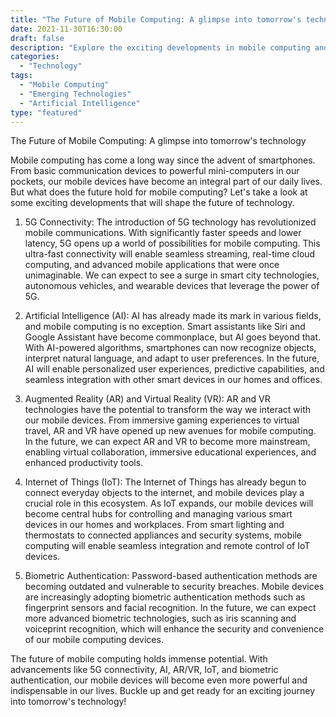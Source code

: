```yaml
--- 
title: "The Future of Mobile Computing: A glimpse into tomorrow's technology" 
date: 2021-11-30T16:30:00 
draft: false 
description: "Explore the exciting developments in mobile computing and get a glimpse into the future of technology." 
categories: 
  - "Technology" 
tags: 
  - "Mobile Computing" 
  - "Emerging Technologies" 
  - "Artificial Intelligence" 
type: "featured" 
--- 
```


The Future of Mobile Computing: A glimpse into tomorrow's technology

Mobile computing has come a long way since the advent of smartphones. From basic communication devices to powerful mini-computers in our pockets, our mobile devices have become an integral part of our daily lives. But what does the future hold for mobile computing? Let's take a look at some exciting developments that will shape the future of technology.

1. 5G Connectivity: 
The introduction of 5G technology has revolutionized mobile communications. With significantly faster speeds and lower latency, 5G opens up a world of possibilities for mobile computing. This ultra-fast connectivity will enable seamless streaming, real-time cloud computing, and advanced mobile applications that were once unimaginable. We can expect to see a surge in smart city technologies, autonomous vehicles, and wearable devices that leverage the power of 5G.

2. Artificial Intelligence (AI): 
AI has already made its mark in various fields, and mobile computing is no exception. Smart assistants like Siri and Google Assistant have become commonplace, but AI goes beyond that. With AI-powered algorithms, smartphones can now recognize objects, interpret natural language, and adapt to user preferences. In the future, AI will enable personalized user experiences, predictive capabilities, and seamless integration with other smart devices in our homes and offices.

3. Augmented Reality (AR) and Virtual Reality (VR): 
AR and VR technologies have the potential to transform the way we interact with our mobile devices. From immersive gaming experiences to virtual travel, AR and VR have opened up new avenues for mobile computing. In the future, we can expect AR and VR to become more mainstream, enabling virtual collaboration, immersive educational experiences, and enhanced productivity tools.

4. Internet of Things (IoT): 
The Internet of Things has already begun to connect everyday objects to the internet, and mobile devices play a crucial role in this ecosystem. As IoT expands, our mobile devices will become central hubs for controlling and managing various smart devices in our homes and workplaces. From smart lighting and thermostats to connected appliances and security systems, mobile computing will enable seamless integration and remote control of IoT devices.

5. Biometric Authentication: 
Password-based authentication methods are becoming outdated and vulnerable to security breaches. Mobile devices are increasingly adopting biometric authentication methods such as fingerprint sensors and facial recognition. In the future, we can expect more advanced biometric technologies, such as iris scanning and voiceprint recognition, which will enhance the security and convenience of our mobile computing devices.

The future of mobile computing holds immense potential. With advancements like 5G connectivity, AI, AR/VR, IoT, and biometric authentication, our mobile devices will become even more powerful and indispensable in our lives. Buckle up and get ready for an exciting journey into tomorrow's technology!
